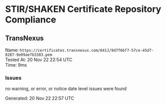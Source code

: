 # STIR/SHAKEN Certificate Repository Compliance

## TransNexus

Name: `https://certificates.transnexus.com/841J/9d7f66f7-57ce-45d7-8287-9e09ae7b3383.pem`\
Tested At: 20 Nov 22 22:54 UTC\
Time: 9ms

### Issues

no warning, or error, or notice date level issues were found

Generated: 20 Nov 22 22:57 UTC